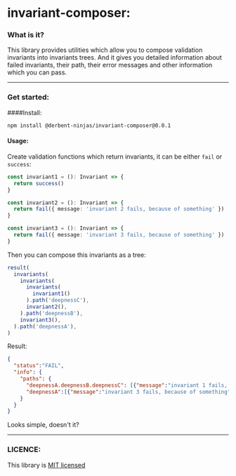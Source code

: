 # invariant-composer:
### What is it?
This library provides utilities which allow you to compose validation invariants into invariants trees. And it gives you detailed information about failed invariants, their path, their error messages and other information which you can pass.

----

### Get started:
####Install:
```
npm install @derbent-ninjas/invariant-composer@0.0.1
```
#### Usage:
Create validation functions which return invariants, it can be either `fail` or `success`:

```typescript
const invariant1 = (): Invariant => {
  return success()
}

const invariant2 = (): Invariant => {
  return fail({ message: 'invariant 2 fails, because of something' })
}

const invariant3 = (): Invariant => {
  return fail({ message: 'invariant 3 fails, because of something' })
}
```

Then you can compose this invariants as a tree:
```typescript
result(
  invariants(
    invariants(
      invariants(
        invariant1()
      ).path('deepnessC'),
      invariant2(),
    ).path('deepnessB'),
    invariant3(),
  ).path('deepnessA'),
)
```

Result:

```json
{
  "status":"FAIL",
  "info": {
    "paths": {
      "deepnessA.deepnessB.deepnessC": [{"message":"invariant 1 fails, because of something"}],
      "deepnessA":[{"message":"invariant 3 fails, because of something"}]
    }
  }
}
```
Looks simple, doesn't it?

-----

### LICENCE:

This library is [MIT licensed](https://github.com/derbent-ninjas/invariant-composer/blob/main/LICENCE)
